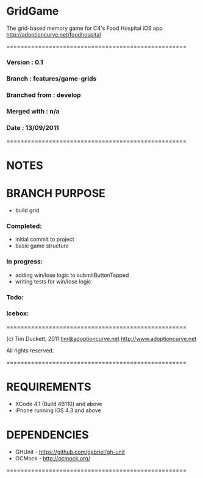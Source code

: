 # GridGame

The grid-based memory game for C4's Food Hospital iOS app
http://adoptioncurve.net/foodhospital

===================================================

### Version         :   0.1
### Branch          :   features/game-grids
### Branched from   :   develop
### Merged with     :  	n/a
### Date            :   13/09/2011

===================================================

# NOTES

# BRANCH PURPOSE
- build grid

### Completed:
- initial commit to project
- basic game structure

### In progress:
- adding win/lose logic to submitButtonTapped
- writing tests for win/lose logic

### Todo:

### Icebox:

===================================================

(c) Tim Duckett, 2011
tim@adoptioncurve.net
http://www.adoptioncurve.net

All rights reserved.

===================================================

# REQUIREMENTS

- XCode 4.1 (Build 4B110) and above
- iPhone running iOS 4.3 and above

# DEPENDENCIES
- GHUnit 					- https://github.com/gabriel/gh-unit
- OCMock 					- http://ocmock.org/

===================================================